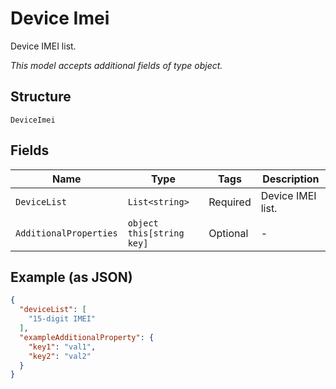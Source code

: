 
# Device Imei

Device IMEI list.

*This model accepts additional fields of type object.*

## Structure

`DeviceImei`

## Fields

| Name | Type | Tags | Description |
|  --- | --- | --- | --- |
| `DeviceList` | `List<string>` | Required | Device IMEI list. |
| `AdditionalProperties` | `object this[string key]` | Optional | - |

## Example (as JSON)

```json
{
  "deviceList": [
    "15-digit IMEI"
  ],
  "exampleAdditionalProperty": {
    "key1": "val1",
    "key2": "val2"
  }
}
```

